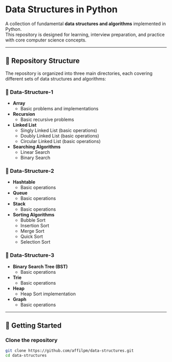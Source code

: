 # Data Structures in Python

A collection of fundamental **data structures and algorithms** implemented in Python.  
This repository is designed for learning, interview preparation, and practice with core computer science concepts.

---

## 📂 Repository Structure

The repository is organized into three main directories, each covering different sets of data structures and algorithms:

### 🔹 Data-Structure-1
- **Array**
  - Basic problems and implementations
- **Recursion**
  - Basic recursive problems
- **Linked List**
  - Singly Linked List (basic operations)
  - Doubly Linked List (basic operations)
  - Circular Linked List (basic operations)
- **Searching Algorithms**
  - Linear Search
  - Binary Search

### 🔹 Data-Structure-2
- **Hashtable**
  - Basic operations
- **Queue**
  - Basic operations
- **Stack**
  - Basic operations
- **Sorting Algorithms**
  - Bubble Sort  
  - Insertion Sort  
  - Merge Sort  
  - Quick Sort  
  - Selection Sort  

### 🔹 Data-Structure-3
- **Binary Search Tree (BST)**
  - Basic operations
- **Trie**
  - Basic operations
- **Heap**
  - Heap Sort implementation
- **Graph**
  - Basic operations

---

## 🚀 Getting Started

### Clone the repository
```bash
git clone https://github.com/affilpm/data-structures.git
cd data-structures
